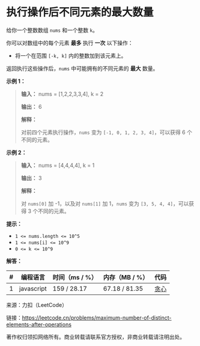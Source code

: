 # 执行操作后不同元素的最大数量

给你一个整数数组 `nums` 和一个整数 `k`。

你可以对数组中的每个元素 **最多** 执行 **一次** 以下操作：

- 将一个在范围 `[-k, k]` 内的整数加到该元素上。

返回执行这些操作后，`nums` 中可能拥有的不同元素的 **最大** 数量。

**示例 1：**

> **输入：** nums = [1,2,2,3,3,4], k = 2
> 
> **输出：** 6
> 
> **解释：**
> 
> 对前四个元素执行操作，`nums` 变为 `[-1, 0, 1, 2, 3, 4]`，可以获得 6 个不同的元素。

**示例 2：**

> **输入：** nums = [4,4,4,4], k = 1
> 
> **输出：** 3
> 
> **解释：**
> 
> 对 `nums[0]` 加 -1，以及对 `nums[1]` 加 1，`nums` 变为 `[3, 5, 4, 4]`，可以获得 3 个不同的元素。

**提示：**

- `1 <= nums.length <= 10^5`
- `1 <= nums[i] <= 10^9`
- `0 <= k <= 10^9`

**解答：**

**#**|**编程语言**|**时间（ms / %）**|**内存（MB / %）**|**代码**
------|----------|-----------------|----------------|--------
1|javascript|159 / 28.17|67.18 / 81.35|[贪心](./javascript/ac_v1.js)

来源：力扣（LeetCode）

链接：https://leetcode.cn/problems/maximum-number-of-distinct-elements-after-operations

著作权归领扣网络所有。商业转载请联系官方授权，非商业转载请注明出处。
